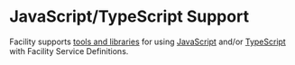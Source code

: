 # JavaScript/TypeScript Support

Facility supports [tools and libraries](https://github.com/FacilityApi/FacilityJavaScript/) for using [JavaScript](https://en.wikipedia.org/wiki/JavaScript) and/or [TypeScript](http://www.typescriptlang.org/) with Facility Service Definitions.
